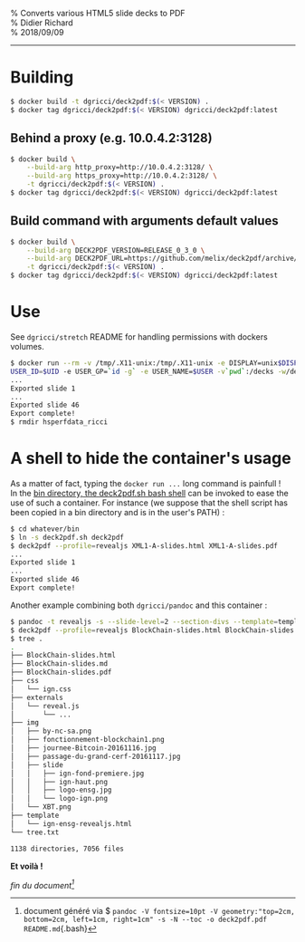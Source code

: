 % Converts various HTML5 slide decks to PDF  
% Didier Richard  
% 2018/09/09

---

# Building #

```bash
$ docker build -t dgricci/deck2pdf:$(< VERSION) .
$ docker tag dgricci/deck2pdf:$(< VERSION) dgricci/deck2pdf:latest
```

## Behind a proxy (e.g. 10.0.4.2:3128) ##

```bash
$ docker build \
    --build-arg http_proxy=http://10.0.4.2:3128/ \
    --build-arg https_proxy=http://10.0.4.2:3128/ \
    -t dgricci/deck2pdf:$(< VERSION) .
$ docker tag dgricci/deck2pdf:$(< VERSION) dgricci/deck2pdf:latest
```

## Build command with arguments default values ##

```bash
$ docker build \
    --build-arg DECK2PDF_VERSION=RELEASE_0_3_0 \
    --build-arg DECK2PDF_URL=https://github.com/melix/deck2pdf/archive/RELEASE_0_3_0.zip \
    -t dgricci/deck2pdf:$(< VERSION) .
$ docker tag dgricci/deck2pdf:$(< VERSION) dgricci/deck2pdf:latest
```

# Use #

See `dgricci/stretch` README for handling permissions with dockers volumes.


```bash
$ docker run --rm -v /tmp/.X11-unix:/tmp/.X11-unix -e DISPLAY=unix$DISPLAY -e
USER_ID=$UID -e USER_GP=`id -g` -e USER_NAME=$USER -v`pwd`:/decks -w/decks dgricci/deck2pdf deck2pdf --profile=revealjs XML1-A-slides.html XML1-A-slides.pdf
...
Exported slide 1
...
Exported slide 46
Export complete!
$ rmdir hsperfdata_ricci
```

# A shell to hide the container's usage #

As a matter of fact, typing the `docker run ...` long command is painfull !  
In the [bin directory, the deck2pdf.sh bash shell](bin/deck2pdf.sh) can be
invoked to ease the use of such a container. For instance (we suppose that the
shell script has been copied in a bin directory and is in the user's PATH) :

```bash
$ cd whatever/bin
$ ln -s deck2pdf.sh deck2pdf
$ deck2pdf --profile=revealjs XML1-A-slides.html XML1-A-slides.pdf
...
Exported slide 1 
...
Exported slide 46
Export complete!
```

Another example combining both `dgricci/pandoc` and this container :

```bash
$ pandoc -t revealjs -s --slide-level=2 --section-divs --template=template/ign-ensg-revealjs.html --email-obfuscation=none --css=css/ign.css --highlight-style=kate -V revealjs-url=externals/reveal.js -V slideNumber=true -V transition=none -o BlockChain-slides.html BlockChain-slides.md
$ deck2pdf --profile=revealjs BlockChain-slides.html BlockChain-slides.pdf
$ tree .
.
├── BlockChain-slides.html
├── BlockChain-slides.md
├── BlockChain-slides.pdf
├── css
│   └── ign.css
├── externals
│   └── reveal.js
│       └── ...
├── img
│   ├── by-nc-sa.png
│   ├── fonctionnement-blockchain1.png
│   ├── journee-Bitcoin-20161116.jpg
│   ├── passage-du-grand-cerf-20161117.jpg
│   ├── slide
│   │   ├── ign-fond-premiere.jpg
│   │   ├── ign-haut.png
│   │   ├── logo-ensg.jpg
│   │   └── logo-ign.png
│   └── XBT.png
├── template
│   └── ign-ensg-revealjs.html
└── tree.txt

1138 directories, 7056 files
```

__Et voilà !__


_fin du document[^pandoc_gen]_

[^pandoc_gen]: document généré via $ `pandoc -V fontsize=10pt -V geometry:"top=2cm, bottom=2cm, left=1cm, right=1cm" -s -N --toc -o deck2pdf.pdf README.md`{.bash}

